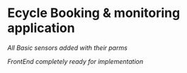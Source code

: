# Ecycle Booking & monitoring application

*All Basic sensors added with their parms*

*FrontEnd completely ready for implementation*
